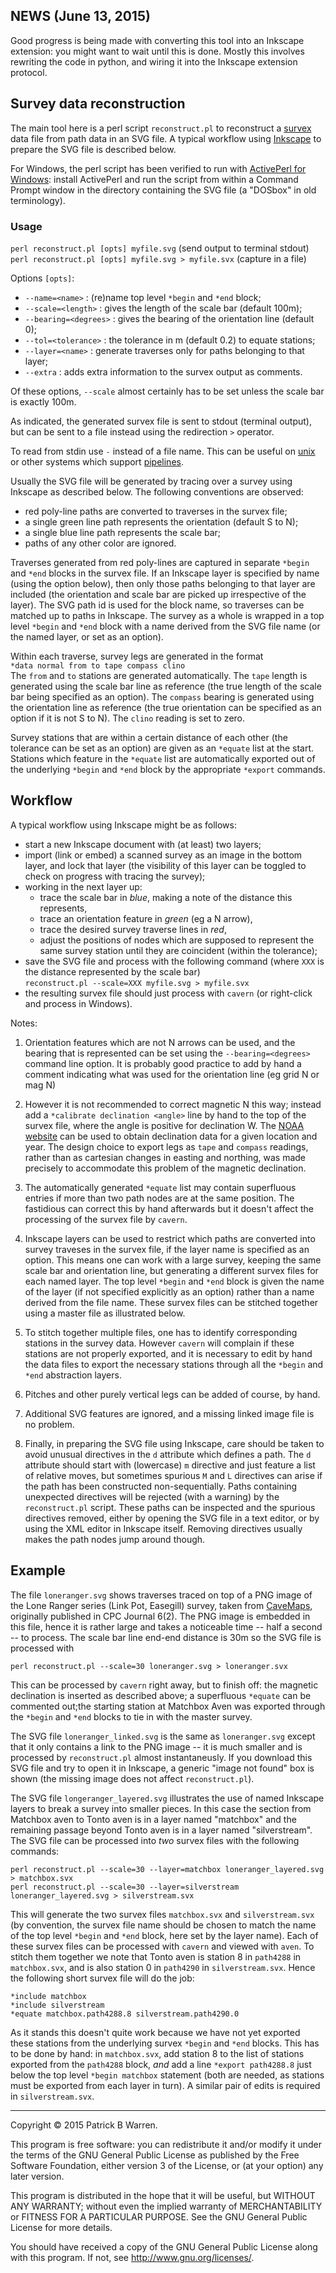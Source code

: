 ## NEWS (June 13, 2015)

Good progress is being made with converting this tool into an Inkscape
extension: you might want to wait until this is done.  Mostly this
involves rewriting the code in python, and wiring it into the Inkscape
extension protocol.

## Survey data reconstruction

The main tool here is a perl script `reconstruct.pl` to reconstruct a
[survex](http://survex.com/ "The Survex Project home page") data file
from path data in an SVG file.  A typical workflow using
[Inkscape](https://inkscape.org/ "Inkscape home page") to prepare the
SVG file is described below.

For Windows, the perl script has been verified to run with [ActivePerl
for Windows](http://www.activestate.com/activeperl "ActivePerl home page"):
install ActivePerl and run the script from within a Command
Prompt window in the directory containing the SVG file (a "DOSbox" in
old terminology).

### Usage

`perl reconstruct.pl [opts] myfile.svg` (send output to terminal stdout)  
`perl reconstruct.pl [opts] myfile.svg > myfile.svx` (capture in a file)

Options `[opts]`:

* `--name=<name>` : (re)name top level `*begin` and `*end` block;
* `--scale=<length>` : gives the length of the scale bar (default 100m);
* `--bearing=<degrees>` : gives the bearing of the orientation line (default 0);
* `--tol=<tolerance>` : the tolerance in m (default 0.2) to equate stations;
* `--layer=<name>` : generate traverses only for paths belonging to that layer;
* `--extra` : adds extra information to the survex output as comments.

Of these options, `--scale` almost certainly has to be set unless the
scale bar is exactly 100m.

As indicated, the generated survex file is sent to stdout (terminal
output), but can be sent to a file instead using the redirection `>`
operator.

To read from stdin use `-` instead of a file name. This can be useful
on [unix](http://en.wikipedia.org/wiki/Unix "Wikipedia") or other
systems which support
[pipelines](http://en.wikipedia.org/wiki/Pipeline_%28Unix%29
"Wikipedia").

Usually the SVG file will be generated by tracing over a survey using
Inkscape as described below.  The following conventions are observed:

* red poly-line paths are converted to traverses in the survex file;
* a single green line path represents the orientation (default S to N);
* a single blue line path represents the scale bar;
* paths of any other color are ignored.

Traverses generated from red poly-lines are captured in separate
`*begin` and `*end` blocks in the survex file.  If an Inkscape layer
is specified by name (using the option below), then only those paths
belonging to that layer are included (the orientation and scale bar
are picked up irrespective of the layer).  The SVG path id is used for
the block name, so traverses can be matched up to paths in
Inkscape. The survey as a whole is wrapped in a top level `*begin` and
`*end` block with a name derived from the SVG file name (or the named
layer, or set as an option).

Within each traverse, survey legs are generated in the format  
`*data normal from to tape compass clino`  
The `from` and `to` stations are generated automatically.  The `tape`
length is generated using the scale bar line as reference (the true
length of the scale bar being specified as an option).  The `compass`
bearing is generated using the orientation line as reference (the true
orientation can be specified as an option if it is not S to N).  The
`clino` reading is set to zero.

Survey stations that are within a certain distance of each other (the
tolerance can be set as an option) are given as an `*equate` list at
the start.  Stations which feature in the `*equate` list are
automatically exported out of the underlying `*begin` and `*end`
block by the appropriate `*export` commands.  

## Workflow

A typical workflow using Inkscape might be as follows:

* start a new Inkscape document with (at least) two layers;
* import (link or embed) a scanned survey as an image in the bottom
  layer, and lock that layer (the visibility of this layer can be
  toggled to check on progress with tracing the survey);
* working in the next layer up:
  * trace the scale bar in _blue_, making a note of the distance
  this represents,
  * trace an orientation feature in _green_ (eg a N arrow),
  * trace the desired survey traverse lines in _red_,
  * adjust the positions of nodes which are supposed to represent the same
  survey station until they are coincident (within the tolerance);
* save the SVG file and process with the following command (where `XXX` is
  the distance represented by the scale bar)  
  `reconstruct.pl --scale=XXX myfile.svg > myfile.svx`
* the resulting survex file should just process with `cavern`
  (or right-click and process in Windows).

Notes:

1. Orientation features which are not N arrows can be used, and the
bearing that is represented can be set using the `--bearing=<degrees>`
command line option.  It is probably good practice to add by hand a comment
indicating what was used for the orientation line (eg grid N or mag N)

2. However it is not recommended to correct magnetic N this way;
instead add a `*calibrate declination <angle>` line by hand to the top
of the survex file, where the angle is positive for declination W. The
[NOAA website](http://www.ngdc.noaa.gov/geomag-web/
"NOAA geomagnetic calculators") can be used to obtain declination data
for a given location and year.  The design choice to export legs as
`tape` and `compass` readings, rather than as cartesian changes in
easting and northing, was made precisely to accommodate this problem
of the magnetic declination.

3. The automatically generated `*equate` list may contain superfluous
entries if more than two path nodes are at the same position.  The
fastidious can correct this by hand afterwards but it doesn't affect
the processing of the survex file by `cavern`.

4. Inkscape layers can be used to restrict which paths are converted
into survey traveses in the survex file, if the layer name is
specified as an option.  This means one can work with a large survey,
keeping the same scale bar and orientation line, but generating a
different survex files for each named layer.  The top level `*begin` and
`*end` block is given the name of the layer (if not specified
explicitly as an option) rather than a name derived from the file
name.  These survex files can be stitched together using a master file
as illustrated below.

5. To stitch together multiple files, one has to identify
corresponding stations in the survey data.  However `cavern` will
complain if these stations are not properly exported, and it is
necessary to edit by hand the data files to export the necessary
stations through all the `*begin` and `*end` abstraction layers.

6. Pitches and other purely vertical legs can be added of course, by
hand.

4. Additional SVG features are ignored, and a missing linked image
file is no problem.

7. Finally, in preparing the SVG file using Inkscape, care should be
taken to avoid unusual directives in the `d` attribute which defines a
path.  The `d` attribute should start with (lowercase) `m` directive
and just feature a list of relative moves, but sometimes spurious `M`
and `L` directives can arise if the path has been constructed
non-sequentially.  Paths containing unexpected directives will be
rejected (with a warning) by the `reconstruct.pl` script.  These paths
can be inspected and the spurious directives removed, either by
opening the SVG file in a text editor, or by using the XML editor in
Inkscape itself.  Removing directives usually makes the path nodes
jump around though.

## Example

The file `loneranger.svg` shows traverses traced on top of a PNG image
of the Lone Ranger series (Link Pot, Easegill) survey, taken from
[CaveMaps](http://cavemaps.org/ "CaveMaps home page"), originally
published in CPC Journal 6(2).  The PNG image is embedded in this
file, hence it is rather large and takes a noticeable time -- half a
second -- to process.  The scale bar line end-end distance is 30m so
the SVG file is processed with

```
perl reconstruct.pl --scale=30 loneranger.svg > loneranger.svx
```

This can be processed by `cavern` right away, but to finish off: the
magnetic declination is inserted as described above; a superfluous
`*equate` can be commented out;the starting station at Matchbox Aven
was exported through the `*begin` and `*end` blocks to tie in with the
master survey.

The SVG file `loneranger_linked.svg` is the same as `loneranger.svg`
except that it only contains a link to the PNG image -- it is much
smaller and is processed by `reconstruct.pl` almost instantaneusly.
If you download this SVG file and try to open it in Inkscape, a
generic "image not found" box is shown (the missing image does not
affect `reconstruct.pl`).

The SVG file `longeranger_layered.svg` illustrates the use of named
Inkscape layers to break a survey into smaller pieces.  In this case
the section from Matchbox aven to Tonto aven is in a layer named
"matchbox" and the remaining passage beyond Tonto aven is in a layer
named "silverstream".  The SVG file can be processed into _two_ survex
files with the following commands:

```
perl reconstruct.pl --scale=30 --layer=matchbox loneranger_layered.svg > matchbox.svx
perl reconstruct.pl --scale=30 --layer=silverstream loneranger_layered.svg > silverstream.svx
```

This will generate the two survex files `matchbox.svx` and
`silverstream.svx` (by convention, the survex file name should be
chosen to match the name of the top level `*begin` and `*end` block,
here set by the layer name).  Each of these survex files can be
processed with `cavern` and viewed with `aven`.  To stitch them
together we note that Tonto aven is station 8 in `path4288` in
`matchbox.svx`, and is also station 0 in `path4290` in
`silverstream.svx`.  Hence the following short survex file will do
the job:

```
*include matchbox
*include silverstream
*equate matchbox.path4288.8 silverstream.path4290.0
```

As it stands this doesn't quite work because we have not yet exported
these stations from the underlying survex `*begin` and `*end` blocks.
This has to be done by hand: in `matchbox.svx`, add station 8 to the
list of stations exported from the `path4288` block, _and_ add a line
`*export path4288.8` just below the top level `*begin matchbox`
statement (both are needed, as stations must be exported from each
layer in turn).  A similar pair of edits is required in
`silverstream.svx`.

---

Copyright &copy; 2015 Patrick B Warren.

This program is free software: you can redistribute it and/or modify
it under the terms of the GNU General Public License as published by
the Free Software Foundation, either version 3 of the License, or
(at your option) any later version.

This program is distributed in the hope that it will be useful, but
WITHOUT ANY WARRANTY; without even the implied warranty of
MERCHANTABILITY or FITNESS FOR A PARTICULAR PURPOSE.  See the GNU
General Public License for more details.

You should have received a copy of the GNU General Public License
along with this program.  If not, see
<http://www.gnu.org/licenses/>.
